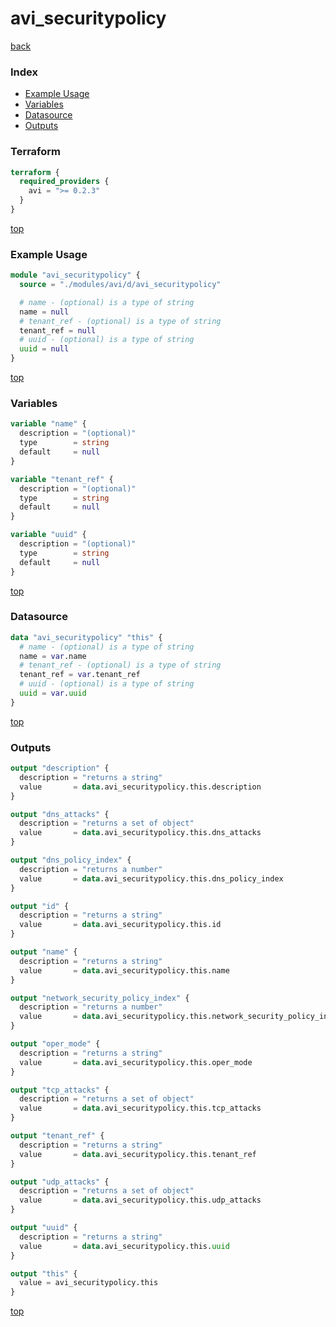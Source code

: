 # avi_securitypolicy

[back](../avi.md)

### Index

- [Example Usage](#example-usage)
- [Variables](#variables)
- [Datasource](#datasource)
- [Outputs](#outputs)

### Terraform

```terraform
terraform {
  required_providers {
    avi = ">= 0.2.3"
  }
}
```

[top](#index)

### Example Usage

```terraform
module "avi_securitypolicy" {
  source = "./modules/avi/d/avi_securitypolicy"

  # name - (optional) is a type of string
  name = null
  # tenant_ref - (optional) is a type of string
  tenant_ref = null
  # uuid - (optional) is a type of string
  uuid = null
}
```

[top](#index)

### Variables

```terraform
variable "name" {
  description = "(optional)"
  type        = string
  default     = null
}

variable "tenant_ref" {
  description = "(optional)"
  type        = string
  default     = null
}

variable "uuid" {
  description = "(optional)"
  type        = string
  default     = null
}
```

[top](#index)

### Datasource

```terraform
data "avi_securitypolicy" "this" {
  # name - (optional) is a type of string
  name = var.name
  # tenant_ref - (optional) is a type of string
  tenant_ref = var.tenant_ref
  # uuid - (optional) is a type of string
  uuid = var.uuid
}
```

[top](#index)

### Outputs

```terraform
output "description" {
  description = "returns a string"
  value       = data.avi_securitypolicy.this.description
}

output "dns_attacks" {
  description = "returns a set of object"
  value       = data.avi_securitypolicy.this.dns_attacks
}

output "dns_policy_index" {
  description = "returns a number"
  value       = data.avi_securitypolicy.this.dns_policy_index
}

output "id" {
  description = "returns a string"
  value       = data.avi_securitypolicy.this.id
}

output "name" {
  description = "returns a string"
  value       = data.avi_securitypolicy.this.name
}

output "network_security_policy_index" {
  description = "returns a number"
  value       = data.avi_securitypolicy.this.network_security_policy_index
}

output "oper_mode" {
  description = "returns a string"
  value       = data.avi_securitypolicy.this.oper_mode
}

output "tcp_attacks" {
  description = "returns a set of object"
  value       = data.avi_securitypolicy.this.tcp_attacks
}

output "tenant_ref" {
  description = "returns a string"
  value       = data.avi_securitypolicy.this.tenant_ref
}

output "udp_attacks" {
  description = "returns a set of object"
  value       = data.avi_securitypolicy.this.udp_attacks
}

output "uuid" {
  description = "returns a string"
  value       = data.avi_securitypolicy.this.uuid
}

output "this" {
  value = avi_securitypolicy.this
}
```

[top](#index)